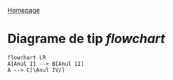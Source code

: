 <script id="MathJax-script" async src="https://cdn.jsdelivr.net/npm/mathjax@3/es5/tex-mml-chtml.js"></script>

[Homepage](index.md)

# Diagrame de tip _flowchart_

```mermaid
flowchart LR
A[Anul I] --> B[Anul II]
A --> C[\Anul IV/]
```

